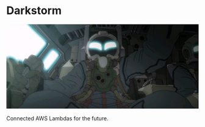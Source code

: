 # Darkstorm

![alt text](https://raw.githubusercontent.com/mihai011/Darkstorm/master/A-anim.164.jpg)

Connected AWS Lambdas for the future.
